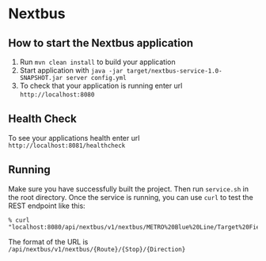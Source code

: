 # Nextbus

How to start the Nextbus application
---

1. Run `mvn clean install` to build your application
1. Start application with `java -jar target/nextbus-service-1.0-SNAPSHOT.jar server config.yml`
1. To check that your application is running enter url `http://localhost:8080`

Health Check
---

To see your applications health enter url `http://localhost:8081/healthcheck`

Running
---

Make sure you have successfully built the project.  Then run `service.sh` in the root directory.  Once the service is running, you can use `curl` to test the REST endpoint like this:

    % curl "localhost:8080/api/nextbus/v1/nextbus/METRO%20Blue%20Line/Target%20Field%20Station%20Platform%201/south"

The format of the URL is `/api/nextbus/v1/nextbus/{Route}/{Stop}/{Direction}`

